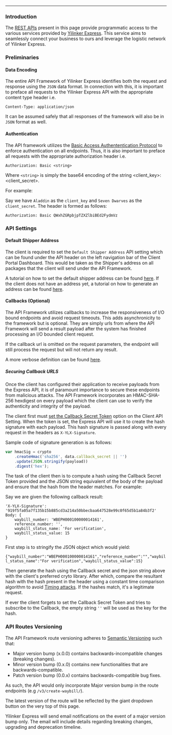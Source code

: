 ---
### Introduction

The [REST APIs](https://dev-express.yilinker.com) present in this page provide programmatic access to the various services provided by [Yilinker Express](https://express.yilinker.com). 
This service aims to seamlessly connect your business to ours and leverage the logistic network of Yilinker Express.

### Preliminaries

#### Data Encoding

The entire API Framework of Yilinker Express identifies both the request and response using the `JSON` data format.
In connection with this, it is important to preface all requests to the Yilinker Express API with the 
appropriate content type header i.e.

`Content-Type: application/json`

It can be assumed safely that all responses of the framework will also be in `JSON` format as well.

#### Authentication

The API framework utilizes the [Basic Access Authententication Protocol](https://en.wikipedia.org/wiki/Basic_access_authentication)
to enforce authentication on all endpoints. Thus, it is also important to preface all requests with the appropriate
authorization header i.e.

`Authorization: Basic <string>`

Where `<string>` is simply the base64 encoding of the string <client_key>:<client_secret>.

For example:

Say we have `Aladdin` as the `client_key` and `Seven Dwarves` as the `client_secret`. The header is formed as follows:

`Authorization: Basic QWxhZGRpbjpTZXZlbiBEd2FydmVz`

### API Settings

#### Default Shipper Address

The client is required to set the `Default Shipper Address` API setting which can be found under the API header on the 
left navigation bar of the Client Portal Dashboard. This would be taken as the Shipper's address on all packages that the client will
send under the API Framework.

A tutorial on how to set the default shipper address can be found [here](https://i.imgur.com/ozrAcKU.gifv). If the client does not have an address yet,
a tutorial on how to generate an address can be found [here](https://i.imgur.com/eW7HObI.gifv).

#### Callbacks (Optional)

The API Framework utilizes callbacks to increase the responsiveness of I/O bound endpoints and avoid request timeouts. This adds asynchronicity to the framework but is optional.
They are simply urls from where the API Framework will send a result payload after the system has finished processing an I/O bounded client request.


If the callback url is omitted on the request parameters, the endpoint will still process the request but will not return any result.


A more verbose definition can be found [here](https://en.wikipedia.org/wiki/Callback_(computer_programming)).

##### Securing Callback URLS

Once the client has configured their application to receive payloads from the Express API, it is of paramount importance to secure these endpoints from malicious attacks.
The API Framework incorporates an HMAC-SHA-256 hexdigest on every payload which the client can use to verify the authenticity and integrity of the payload.


The client first must [set the Callback Secret Token](https://i.imgur.com/3ytSXdS.gifv) option on the Client API Setting. When the token is set, the Express API will use it to create the hash signature with each payload.
This hash signature is passed along with every request in the headers as `X-YLX-Signature`.


Sample code of signature generation is as follows:


```javascript
var hmacSig = crypto
    .createHmac('sha256', data.callback_secret || '')
    .update(JSON.stringify(payload))
    .digest('hex');
```


The task of the client then is to compute a hash using the Callback Secret Token provided and the JSON string equivalent of the body of the payload and ensure 
that the hash from the header matches. For example:


Say we are given the following callback result:

```
'X-YLX-Signature': '919f5fa05a7f135b15b885cd3a214a50bbecbaa647528e99c0f65d5b1a84b3f2'
Body: { 
    waybill_number: 'WBEPH000100000014161',
    reference_number: '',
    waybill_status_name: 'For verification',
    waybill_status_value: 15 
}
```


First step is to stringify the JSON object which would yield:


`{"waybill_number":"WBEPH000100000014161","reference_number":"","waybill_status_name":"For verification","waybill_status_value":15}`


Then generate the hash using the Callback secret and the json string above with the client's preferred cryto library. After which, compare the resultant hash with the
hash present in the header using a constant time comparison algorithm to avoid [Timing attacks](https://en.wikipedia.org/wiki/Timing_attack). If the hashes match, it's a legitimate request.


If ever the client forgets to set the Callback Secret Token and tries to subscribe to the Callback, the empty string `''` will be used as the key for the hash.


### API Routes Versioning

The API Framework route versioning adheres to [Semantic Versioning](http://semver.org/) such that:

* Major version bump (x.0.0) contains backwards-incompatible changes (breaking changes).
* Minor version bump (0.x.0) contains new functionalities that are backwards-compatible.
* Patch version bump (0.0.x) contains backwards-compatible bug fixes.

As such, the API would only incorporate Major version bump in the route endpoints (e.g `/v3/create-waybill/`).

The latest version of the route will be reflected by the giant dropdown button on the very top of this page.

Yilinker Express will send email notifications on the event of a major version bump only. The email will include details regarding breaking changes, upgrading and deprecation timeline.

